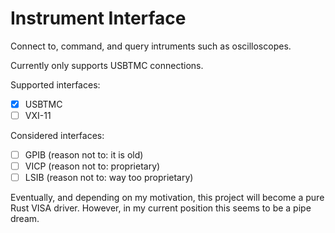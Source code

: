 # Instrument Interface

Connect to, command, and query intruments such as oscilloscopes. 

Currently only supports USBTMC connections.

Supported interfaces:
- [x] USBTMC
- [ ] VXI-11

Considered interfaces:
- [ ] GPIB (reason not to: it is old)
- [ ] VICP (reason not to: proprietary)
- [ ] LSIB (reason not to: way too proprietary)

Eventually, and depending on my motivation, this project will become a pure Rust VISA driver. However, in my current position this seems to be a pipe dream.
